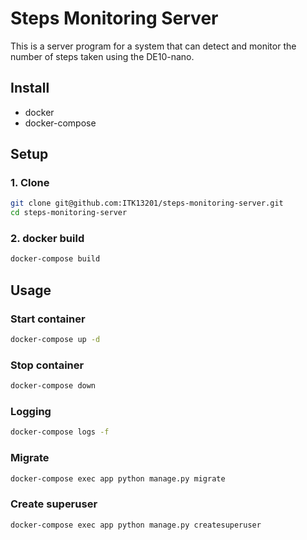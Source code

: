 # Steps Monitoring Server

This is a server program for a system that can detect and monitor the number of steps taken using the DE10-nano.

## Install

- docker
- docker-compose

## Setup

### 1. Clone

```bash
git clone git@github.com:ITK13201/steps-monitoring-server.git
cd steps-monitoring-server
```

### 2. docker build

```bash
docker-compose build
```

## Usage

### Start container

```bash
docker-compose up -d
```

### Stop container

```bash
docker-compose down
```

### Logging

```bash
docker-compose logs -f
```

### Migrate

```bash
docker-compose exec app python manage.py migrate
```

### Create superuser

```bash
docker-compose exec app python manage.py createsuperuser
```

